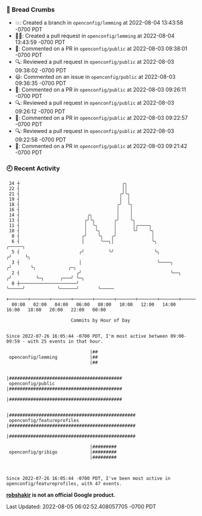 ### 🍞 Bread Crumbs

 * 💥: Created a branch in `openconfig/lemming` at 2022-08-04 13:43:58 -0700 PDT
 * ✍🏼: Created a pull request in `openconfig/lemming` at 2022-08-04 13:43:59 -0700 PDT
 * 💬: Commented on a PR in  `openconfig/public` at 2022-08-03 09:38:01 -0700 PDT
 * 🔍: Reviewed a pull request in  `openconfig/public` at 2022-08-03 09:38:02 -0700 PDT
 * 😃: Commented on an issue in `openconfig/public` at 2022-08-03 09:36:35 -0700 PDT
 * 💬: Commented on a PR in  `openconfig/public` at 2022-08-03 09:26:11 -0700 PDT
 * 🔍: Reviewed a pull request in  `openconfig/public` at 2022-08-03 09:26:12 -0700 PDT
 * 💬: Commented on a PR in  `openconfig/public` at 2022-08-03 09:22:57 -0700 PDT
 * 🔍: Reviewed a pull request in  `openconfig/public` at 2022-08-03 09:22:58 -0700 PDT
 * 💬: Commented on a PR in  `openconfig/public` at 2022-08-03 09:21:42 -0700 PDT

### 🕘 Recent Activity
```
 24 ┼                                      ╭╮
 22 ┤                                      ││
 21 ┤                                     ╭╯╰╮
 19 ┤                                     │  │
 18 ┤                                    ╭╯  ╰╮
 16 ┤                                    │    │
 14 ┤                         ╭╮         │    │
 13 ┤                        ╭╯╰╮       ╭╯    ╰╮
 11 ┤                        │  ╰╮      │      │╭────╮
 10 ┤                        │   ╰╮     │      ╰╯    ╰╮
  8 ┤                       ╭╯    ╰╮   ╭╯             │
  6 ┤                       │      ╰──╮│              ╰╮                 ╭─────╮
  5 ┤                      ╭╯         ╰╯               ╰╮               ╭╯     ╰╮
  3 ┤                      │                            ╰────╮         ╭╯       ╰╮            ╭─╮
  2 ┤                     ╭╯                                 ╰──╮     ╭╯         ╰─╮      ╭───╯ ╰─╮
  0 ┼─────────────────────╯                                     ╰─────╯            ╰──────╯       ╰─────
    +───────+───────+───────+───────+───────+───────+───────+───────+───────+───────+───────+───────+────
  00:00   02:00   04:00   06:00   08:00   10:00   12:00   14:00   16:00   18:00   20:00   22:00   00:00   

						Commits by Hour of Day


Since 2022-07-26 16:05:44 -0700 PDT, I'm most active between 09:00-09:59 - with 25 events in that hour.

```



```
                               |##
 openconfig/lemming            |##
                               |##

                               |##########################################
 openconfig/public             |##########################################
                               |##########################################

                               |###############################################
 openconfig/featureprofiles    |###############################################
                               |###############################################

                               |#########
 openconfig/gribigo            |#########
                               |#########



Since 2022-07-26 16:05:44 -0700 PDT, I've been most active in openconfig/featureprofiles, with 47 events.

```
**[robshakir](mailto:robjs@google.com) is not an official Google product.**  


Last Updated: 2022-08-05 06:02:52.408057705 -0700 PDT
